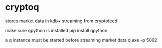 # cryptoq
stores market data in kdb+ streaming from cryptofeed

make sure qpython is installed
pip install qpython

a q instance must be started before streaming market data
q.exe -p 5002
